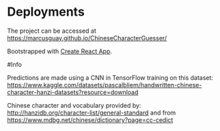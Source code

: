 

# Deployments
The project can be accessed at https://marcusguay.github.io/ChineseCharacterGuesser/

Bootstrapped with [Create React App](https://github.com/facebook/create-react-app).

#Info

Predictions are made using a CNN in TensorFlow training on this dataset: https://www.kaggle.com/datasets/pascalbliem/handwritten-chinese-character-hanzi-datasets?resource=download

Chinese character and vocabulary provided by: http://hanzidb.org/character-list/general-standard and from https://www.mdbg.net/chinese/dictionary?page=cc-cedict




